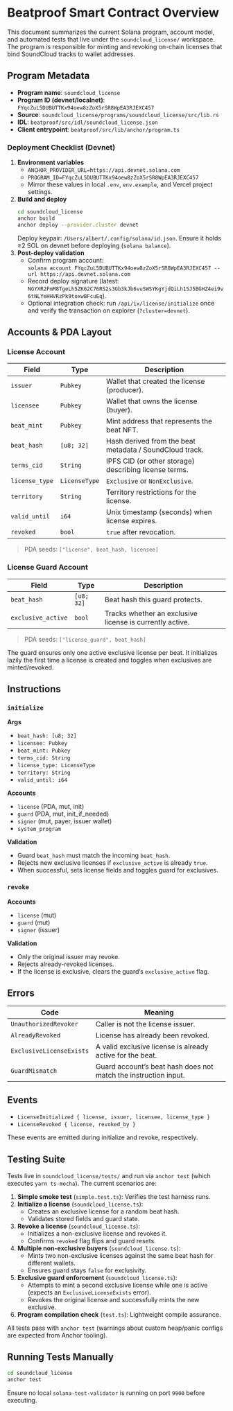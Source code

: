 # Beatproof Smart Contract Overview

This document summarizes the current Solana program, account model, and automated
tests that live under the `soundcloud_license/` workspace. The program is
responsible for minting and revoking on-chain licenses that bind SoundCloud
tracks to wallet addresses.

## Program Metadata

- **Program name**: `soundcloud_license`
- **Program ID (devnet/localnet)**: `FYqcZuL5DUBUTTKx94oew8zZoX5rSR8WpEA3RJEXC457`
- **Source**: `soundcloud_license/programs/soundcloud_license/src/lib.rs`
- **IDL**: `beatproof/src/idl/soundcloud_license.json`
- **Client entrypoint**: `beatproof/src/lib/anchor/program.ts`

### Deployment Checklist (Devnet)

1. **Environment variables**
   - `ANCHOR_PROVIDER_URL=https://api.devnet.solana.com`
   - `PROGRAM_ID=FYqcZuL5DUBUTTKx94oew8zZoX5rSR8WpEA3RJEXC457`
   - Mirror these values in local `.env`, `env.example`, and Vercel project settings.
2. **Build and deploy**
   ```bash
   cd soundcloud_license
   anchor build
   anchor deploy --provider.cluster devnet
   ```
   Deploy keypair: `/Users/albert/.config/solana/id.json`. Ensure it holds ≥2 SOL on devnet before deploying (`solana balance`).
3. **Post-deploy validation**
   - Confirm program account:  
     `solana account FYqcZuL5DUBUTTKx94oew8zZoX5rSR8WpEA3RJEXC457 --url https://api.devnet.solana.com`
   - Record deploy signature (latest: `NGYXR2FmM8TgeLh5ZK62C76RS2s3Gb3kJb6vuSWSYKgYjdQiLh15J5BGHZ4ei9v6tNLYeHHVRzPk9toxwBFcuEq`).
   - Optional integration check: run `/api/ix/license/initialize` once and verify the transaction on explorer (`?cluster=devnet`).

## Accounts & PDA Layout

### License Account
| Field | Type | Description |
|-------|------|-------------|
| `issuer` | `Pubkey` | Wallet that created the license (producer). |
| `licensee` | `Pubkey` | Wallet that owns the license (buyer). |
| `beat_mint` | `Pubkey` | Mint address that represents the beat NFT. |
| `beat_hash` | `[u8; 32]` | Hash derived from the beat metadata / SoundCloud track. |
| `terms_cid` | `String` | IPFS CID (or other storage) describing license terms. |
| `license_type` | `LicenseType` | `Exclusive` or `NonExclusive`. |
| `territory` | `String` | Territory restrictions for the license. |
| `valid_until` | `i64` | Unix timestamp (seconds) when license expires. |
| `revoked` | `bool` | `true` after revocation. |

> PDA seeds: `["license", beat_hash, licensee]`

### License Guard Account
| Field | Type | Description |
|-------|------|-------------|
| `beat_hash` | `[u8; 32]` | Beat hash this guard protects. |
| `exclusive_active` | `bool` | Tracks whether an exclusive license is currently active. |

> PDA seeds: `["license_guard", beat_hash]`

The guard ensures only one active exclusive license per beat. It initializes lazily
the first time a license is created and toggles when exclusives are minted/revoked.

## Instructions

### `initialize`
**Args**
- `beat_hash: [u8; 32]`
- `licensee: Pubkey`
- `beat_mint: Pubkey`
- `terms_cid: String`
- `license_type: LicenseType`
- `territory: String`
- `valid_until: i64`

**Accounts**
- `license` (PDA, mut, init)
- `guard` (PDA, mut, init_if_needed)
- `signer` (mut, payer, issuer wallet)
- `system_program`

**Validation**
- Guard `beat_hash` must match the incoming `beat_hash`.
- Rejects new exclusive licenses if `exclusive_active` is already `true`.
- When successful, sets license fields and toggles guard for exclusives.

### `revoke`
**Accounts**
- `license` (mut)
- `guard` (mut)
- `signer` (issuer)

**Validation**
- Only the original issuer may revoke.
- Rejects already-revoked licenses.
- If the license is exclusive, clears the guard’s `exclusive_active` flag.

## Errors
| Code | Meaning |
|------|---------|
| `UnauthorizedRevoker` | Caller is not the license issuer. |
| `AlreadyRevoked` | License has already been revoked. |
| `ExclusiveLicenseExists` | A valid exclusive license is already active for the beat. |
| `GuardMismatch` | Guard account’s beat hash does not match the instruction input. |

## Events
- `LicenseInitialized { license, issuer, licensee, license_type }`
- `LicenseRevoked { license, revoked_by }`

These events are emitted during initialize and revoke, respectively.

## Testing Suite

Tests live in `soundcloud_license/tests/` and run via `anchor test` (which executes
`yarn ts-mocha`). The current scenarios are:

1. **Simple smoke test** (`simple.test.ts`): Verifies the test harness runs.
2. **Initialize a license** (`soundcloud_license.ts`):
   - Creates an exclusive license for a random beat hash.
   - Validates stored fields and guard state.
3. **Revoke a license** (`soundcloud_license.ts`):
   - Initializes a non-exclusive license and revokes it.
   - Confirms `revoked` flag flips and guard resets.
4. **Multiple non-exclusive buyers** (`soundcloud_license.ts`):
   - Mints two non-exclusive licenses against the same beat hash for different wallets.
   - Ensures guard stays `false` for exclusivity.
5. **Exclusive guard enforcement** (`soundcloud_license.ts`):
   - Attempts to mint a second exclusive license while one is active (expects an `ExclusiveLicenseExists` error).
   - Revokes the original license and successfully mints the new exclusive.
6. **Program compilation check** (`test.ts`): Lightweight compile assurance.

All tests pass with `anchor test` (warnings about custom heap/panic configs are expected from Anchor tooling).

## Running Tests Manually
```bash
cd soundcloud_license
anchor test
```

Ensure no local `solana-test-validator` is running on port `9900` before executing.
